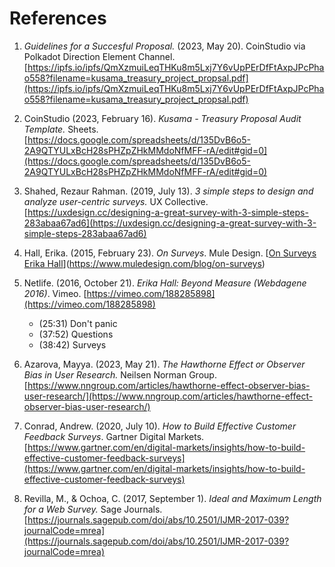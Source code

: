 
# References

1. *Guidelines for a Succesful Proposal.* (2023, May 20). CoinStudio via Polkadot Direction Element Channel. [https://ipfs.io/ipfs/QmXzmuiLeqTHKu8m5Lxj7Y6vUpPErDfFtAxpJPcPhao558?filename=kusama_treasury_project_propsal.pdf](https://ipfs.io/ipfs/QmXzmuiLeqTHKu8m5Lxj7Y6vUpPErDfFtAxpJPcPhao558?filename=kusama_treasury_project_propsal.pdf)


2. CoinStudio (2023, February 16). *Kusama - Treasury Proposal Audit Template.* Sheets. [https://docs.google.com/spreadsheets/d/135DvB6o5-2A9QTYULxBcH28sPHZpZHkMMdoNfMFF-rA/edit#gid=0](https://docs.google.com/spreadsheets/d/135DvB6o5-2A9QTYULxBcH28sPHZpZHkMMdoNfMFF-rA/edit#gid=0)
 
3. Shahed, Rezaur Rahman. (2019, July 13). *3 simple steps to design and analyze user-centric surveys.* UX Collective. [https://uxdesign.cc/designing-a-great-survey-with-3-simple-steps-283abaa67ad6](https://uxdesign.cc/designing-a-great-survey-with-3-simple-steps-283abaa67ad6)

4. Hall, Erika. (2015, February 23). *On Surveys*. Mule Design.
[[On Surveys Erika Hall](https://www.muledesign.com/blog/on-surveys)](https://www.muledesign.com/blog/on-surveys)

5. Netlife. (2016, October 21). *Erika Hall: Beyond Measure (Webdagene 2016)*. Vimeo. [https://vimeo.com/188285898](https://vimeo.com/188285898)
    * (25:31) Don't panic
    * (37:52) Questions
    * (38:42) Surveys

6. Azarova, Mayya. (2023, May 21). *The Hawthorne Effect or Observer Bias in User Research.* Neilsen Norman Group. [https://www.nngroup.com/articles/hawthorne-effect-observer-bias-user-research/](https://www.nngroup.com/articles/hawthorne-effect-observer-bias-user-research/)

7. Conrad, Andrew. (2020, July 10). *How to Build Effective Customer Feedback Surveys*. Gartner Digital Markets. [https://www.gartner.com/en/digital-markets/insights/how-to-build-effective-customer-feedback-surveys](https://www.gartner.com/en/digital-markets/insights/how-to-build-effective-customer-feedback-surveys)

8. Revilla, M., & Ochoa, C. (2017, September 1). *Ideal and Maximum Length for a Web Survey.* Sage Journals. [https://journals.sagepub.com/doi/abs/10.2501/IJMR-2017-039?journalCode=mrea](https://journals.sagepub.com/doi/abs/10.2501/IJMR-2017-039?journalCode=mrea)